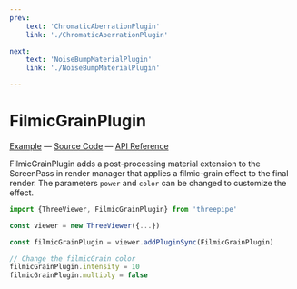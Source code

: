 ```yaml
---
prev: 
    text: 'ChromaticAberrationPlugin'
    link: './ChromaticAberrationPlugin'

next: 
    text: 'NoiseBumpMaterialPlugin'
    link: './NoiseBumpMaterialPlugin'

---
```


# FilmicGrainPlugin

[//]: # (todo: image)

[Example](https://threepipe.org/examples/#filmic-grain-plugin/) &mdash;
[Source Code](https://github.com/repalash/threepipe/blob/master/src/plugins/postprocessing/FilmicGrainPlugin.ts) &mdash;
[API Reference](https://threepipe.org/docs/classes/FilmicGrainPlugin.html)

FilmicGrainPlugin adds a post-processing material extension to the ScreenPass in render manager
that applies a filmic-grain effect to the final render. The parameters `power` and `color` can be changed to customize the effect.

```typescript
import {ThreeViewer, FilmicGrainPlugin} from 'threepipe'

const viewer = new ThreeViewer({...})

const filmicGrainPlugin = viewer.addPluginSync(FilmicGrainPlugin)

// Change the filmicGrain color
filmicGrainPlugin.intensity = 10
filmicGrainPlugin.multiply = false
```
